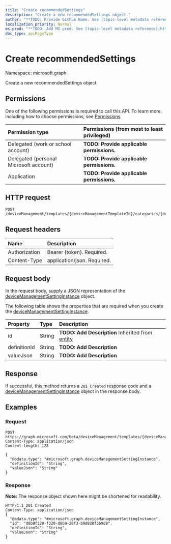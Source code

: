 ```yaml
---
title: "Create recommendedSettings"
description: "Create a new recommendedSettings object."
author: "**TODO: Provide Github Name. See [topic-level metadata reference](https://msgo.azurewebsites.net/add/document/guidelines/metadata.html#topic-level-metadata)**"
localization_priority: Normal
ms.prod: "**TODO: Add MS prod. See [topic-level metadata reference](https://msgo.azurewebsites.net/add/document/guidelines/metadata.html#topic-level-metadata)**"
doc_type: apiPageType
---
```


# Create recommendedSettings

Namespace: microsoft.graph

Create a new recommendedSettings object.

## Permissions
One of the following permissions is required to call this API. To learn more, including how to choose permissions, see [Permissions](/concepts/permissions-reference.md).

|Permission type|Permissions (from most to least privileged)|
|:---|:---|
|Delegated (work or school account)|**TODO: Provide applicable permissions.**|
|Delegated (personal Microsoft account)|**TODO: Provide applicable permissions.**|
|Application|**TODO: Provide applicable permissions.**|

## HTTP request

<!-- {
  "blockType": "ignored"
}
-->
``` http
POST /deviceManagement/templates/{deviceManagementTemplateId}/categories/{deviceManagementTemplateSettingCategoryId}/recommendedSettings
```

## Request headers
|Name|Description|
|:---|:---|
|Authorization|Bearer {token}. Required.|
|Content-Type|application/json. Required.|

## Request body
In the request body, supply a JSON representation of the [deviceManagementSettingInstance](../resources/devicemanagementsettinginstance.md) object.

The following table shows the properties that are required when you create the [deviceManagementSettingInstance](../resources/devicemanagementsettinginstance.md).

|Property|Type|Description|
|:---|:---|:---|
|id|String|**TODO: Add Description** Inherited from [entity](../resources/entity.md)|
|definitionId|String|**TODO: Add Description**|
|valueJson|String|**TODO: Add Description**|



## Response

If successful, this method returns a `201 Created` response code and a [deviceManagementSettingInstance](../resources/devicemanagementsettinginstance.md) object in the response body.

## Examples

### Request
<!-- {
  "blockType": "request",
  "name": "create_devicemanagementsettinginstance_from_"
}
-->
``` http
POST https://graph.microsoft.com/beta/deviceManagement/templates/{deviceManagementTemplateId}/categories/{deviceManagementTemplateSettingCategoryId}/recommendedSettings
Content-Type: application/json
Content-length: 128

{
  "@odata.type": "#microsoft.graph.deviceManagementSettingInstance",
  "definitionId": "String",
  "valueJson": "String"
}
```

### Response
**Note:** The response object shown here might be shortened for readability.
<!-- {
  "blockType": "response",
  "truncated": true,
  "@odata.type": "microsoft.graph.devicemanagementsettinginstance"
}
-->
``` http
HTTP/1.1 201 Created
Content-Type: application/json
{
  "@odata.type": "#microsoft.graph.deviceManagementSettingInstance",
  "id": "d8b9f320-f320-d8b9-20f3-b9d820f3b9d8",
  "definitionId": "String",
  "valueJson": "String"
}
```

